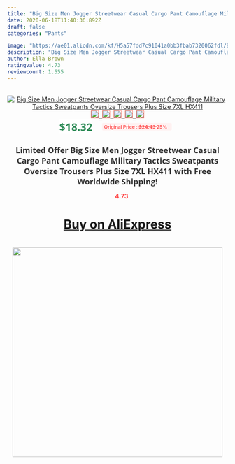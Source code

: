 ```yaml
---
title: "Big Size Men Jogger Streetwear Casual Cargo Pant Camouflage Military Tactics Sweatpants Oversize Trousers Plus Size 7XL HX411"
date: 2020-06-18T11:40:36.892Z
draft: false
categories: "Pants"

image: "https://ae01.alicdn.com/kf/H5a57fdd7c91041a0bb3fbab7320062fdl/Big-Size-Men-Jogger-Streetwear-Casual-Cargo-Pant-Camouflage-Military-Tactics-Sweatpants-Oversize-Trousers-Plus-Size.jpg"
description: "Big Size Men Jogger Streetwear Casual Cargo Pant Camouflage Military Tactics Sweatpants Oversize Trousers Plus Size 7XL HX411"
author: Ella Brown
ratingvalue: 4.73
reviewcount: 1.555
---
```

<br>
<div style="text-align: center;">
<a href="https://s.click.aliexpress.com/e/_AKwYDX" target="_blank" rel="nofollow noopener noreferrer"><img alt="Big Size Men Jogger Streetwear Casual Cargo Pant Camouflage Military Tactics Sweatpants Oversize Trousers Plus Size 7XL HX411" class="magnifier-image" src="https://ae01.alicdn.com/kf/H5a57fdd7c91041a0bb3fbab7320062fdl/Big-Size-Men-Jogger-Streetwear-Casual-Cargo-Pant-Camouflage-Military-Tactics-Sweatpants-Oversize-Trousers-Plus-Size.jpg_640x640.jpg">
<br>
<img style="border:1px solid salmon" src="https://ae01.alicdn.com/kf/H5a57fdd7c91041a0bb3fbab7320062fdl/Big-Size-Men-Jogger-Streetwear-Casual-Cargo-Pant-Camouflage-Military-Tactics-Sweatpants-Oversize-Trousers-Plus-Size.jpg_120x120.jpg">&nbsp;&nbsp;<img style="border:1px solid salmon" src="https://ae01.alicdn.com/kf/Hb7aa2c6d25d4478e99cb37ffa8daece7J/Big-Size-Men-Jogger-Streetwear-Casual-Cargo-Pant-Camouflage-Military-Tactics-Sweatpants-Oversize-Trousers-Plus-Size.jpg_120x120.jpg">&nbsp;&nbsp;<img style="border:1px solid salmon" src="https://ae01.alicdn.com/kf/Hbe121da3fcf44847859d637da86f9af8c/Big-Size-Men-Jogger-Streetwear-Casual-Cargo-Pant-Camouflage-Military-Tactics-Sweatpants-Oversize-Trousers-Plus-Size.jpg_120x120.jpg">&nbsp;&nbsp;<img style="border:1px solid salmon" src="https://ae01.alicdn.com/kf/Hb14266ba730f4436a5a97ab1b43e0558u/Big-Size-Men-Jogger-Streetwear-Casual-Cargo-Pant-Camouflage-Military-Tactics-Sweatpants-Oversize-Trousers-Plus-Size.jpg_120x120.jpg">&nbsp;&nbsp;<img style="border:1px solid salmon" src="https://ae01.alicdn.com/kf/H54df5c6c9f8d4746842d703adfd5987ar/Big-Size-Men-Jogger-Streetwear-Casual-Cargo-Pant-Camouflage-Military-Tactics-Sweatpants-Oversize-Trousers-Plus-Size.jpg_120x120.jpg"></a></div><br0>
<div style="text-align: center;"><span style="background-color: white; border: 0px; box-sizing: border-box; color: seagreen; display: inline-block; font-family: &quot;open sans&quot; , &quot;arial&quot; , &quot;helvetica&quot; , sans-serif , &quot;heiti&quot;; font-size: 24px; font-stretch: inherit; font-weight: 700; line-height: inherit; margin: 0px 10px 0px 0px; padding: 0px; vertical-align: middle;">$18.32 </span>
<span style="background: rgb(255 , 241 , 241); border-radius: 3px; border: 0px; box-sizing: border-box; color: #ff4747; display: inline-block; font-family: inherit; font-size: 12px; font-stretch: inherit; font-style: inherit; font-variant: inherit; font-weight: 600; line-height: inherit; margin: 0px; padding: 2px 5px; transform: scale(0.9); vertical-align: middle;">Original Price : <b style="text-decoration: line-through;">$24.43 </b> 25%&nbsp;&nbsp;</span></div>
<h1 style="color: #333333; display: inline-block; font-family: &quot;open sans&quot; , &quot;arial&quot; , &quot;helvetica&quot; , sans-serif , &quot;heiti&quot;; font-size: 18px; font-stretch: inherit; font-weight: 700; text-align: center;">Limited Offer Big Size Men Jogger Streetwear Casual Cargo Pant Camouflage Military Tactics Sweatpants Oversize Trousers Plus Size 7XL HX411 with Free Worldwide Shipping!</h1>
<div style="color: #ff4747; text-align: center;">
<img src="https://4.bp.blogspot.com/-M0ZcTcb-5uY/XleCXlxnR4I/AAAAAAAAAEc/OrjgMkXV1oMQFaCRZj5HQwOCBcu3w1FegCPcBGAYYCw/s1600/star.png" style="height: 15px;">&nbsp;<b>4.73</b></div>
<div class="button_cont" align="center"><a class="buynow_a" href="https://s.click.aliexpress.com/e/_AKwYDX" target="_blank" rel="nofollow noopener noreferrer"><H1>Buy on AliExpress</H1></a></div><br>
<div class="separator" style="clear: both; text-align: center;">
<img src="https://lh3.googleusercontent.com/-pTy5HemUv9M/XlePHvY0dAI/AAAAAAAAAE4/0nX5iRUoIWY8eMW9Dpxeirr157OZliDIgCLcBGAsYHQ/s1600/badge.gif" width="480">
</div>
